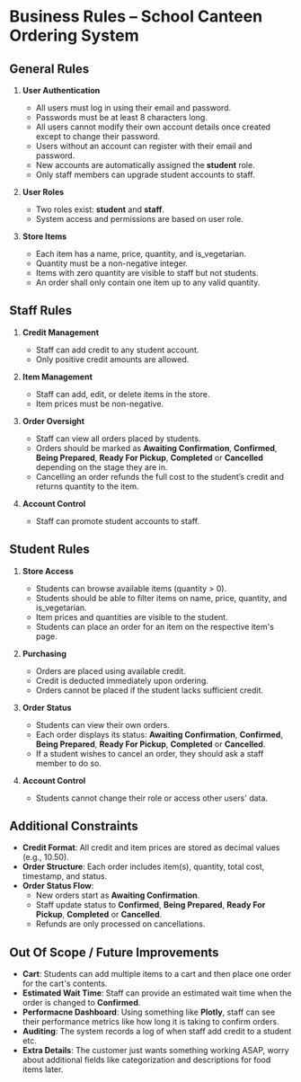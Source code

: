 # Business Rules – School Canteen Ordering System

## General Rules

1. **User Authentication**
   - All users must log in using their email and password.
   - Passwords must be at least 8 characters long.
   - All users cannot modify their own account details once created except to change their password.
   - Users without an account can register with their email and password.
   - New accounts are automatically assigned the **student** role.
   - Only staff members can upgrade student accounts to staff.

2. **User Roles**
   - Two roles exist: **student** and **staff**.
   - System access and permissions are based on user role.

3. **Store Items**
   - Each item has a name, price, quantity, and is_vegetarian.
   - Quantity must be a non-negative integer.
   - Items with zero quantity are visible to staff but not students.
   - An order shall only contain one item up to any valid quantity.

## Staff Rules

1. **Credit Management**
   - Staff can add credit to any student account.
   - Only positive credit amounts are allowed.

2. **Item Management**
   - Staff can add, edit, or delete items in the store.
   - Item prices must be non-negative.

3. **Order Oversight**
   - Staff can view all orders placed by students.
   - Orders should be marked as **Awaiting Confirmation**, **Confirmed**, **Being Prepared**, **Ready For Pickup**, **Completed** or **Cancelled** depending on the stage they are in.
   - Cancelling an order refunds the full cost to the student’s credit and returns quantity to the item.

4. **Account Control**
   - Staff can promote student accounts to staff.

## Student Rules

1. **Store Access**
   - Students can browse available items (quantity > 0).
   - Students should be able to filter items on name, price, quantity, and is_vegetarian. 
   - Item prices and quantities are visible to the student.
   - Students can place an order for an item on the respective item's page.

2. **Purchasing**
   - Orders are placed using available credit.
   - Credit is deducted immediately upon ordering.
   - Orders cannot be placed if the student lacks sufficient credit.

3. **Order Status**
   - Students can view their own orders.
   - Each order displays its status: **Awaiting Confirmation**, **Confirmed**, **Being Prepared**, **Ready For Pickup**, **Completed** or **Cancelled**.
   - If a student wishes to cancel an order, they should ask a staff member to do so. 

4. **Account Control**
   - Students cannot change their role or access other users' data.

## Additional Constraints

- **Credit Format**: All credit and item prices are stored as decimal values (e.g., 10.50).
- **Order Structure**: Each order includes item(s), quantity, total cost, timestamp, and status.
- **Order Status Flow**:
  - New orders start as **Awaiting Confirmation**.
  - Staff update status to **Confirmed**, **Being Prepared**, **Ready For Pickup**, **Completed** or **Cancelled**.
  - Refunds are only processed on cancellations.

## Out Of Scope / Future Improvements

- **Cart**: Students can add multiple items to a cart and then place one order for the cart's contents.
- **Estimated Wait Time**: Staff can provide an estimated wait time when the order is changed to **Confirmed**.
- **Performacne Dashboard**: Using something like **Plotly**, staff can see their performance metrics like how long it is taking to confirm orders.
- **Auditing**: The system records a log of when staff add credit to a student etc. 
- **Extra Details**: The customer just wants something working ASAP, worry about additional fields like categorization and descriptions for food items later.
